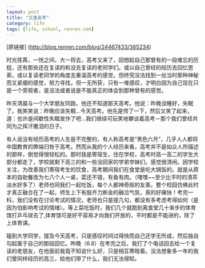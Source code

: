 ```yaml
---
layout: post
title: "又逢高考"
category: life
tags: [life, school, renren.com]
---
```


[原链接] (http://blog.renren.com/blog/24467433/365234)

时光荏苒，一恍之间，大一将去，高考又来了，回想起自己那曾有的一段难忘的历程，还有那些还在复读的和没去复读的老同学们。或以自己曾经的经历去回忆思索，或以复读老同学的角度去重温高考的感觉，但终究没法找到一丝当时那种神秘而又紧绷的感觉，努力寻找，但一无所获，只有一堆感叹，才明白因为自己现在只是一个旁观者，是没法或者说是不能真正的体会到那种曾有的感觉。

昨天清晨与一个大学朋友同路，他还不知道那天高考。他说：昨晚没睡好，失眠了。我笑笑说：昨晚应该失眠...今天高考。他先是愕了一下，然后又笑了起来，道：也许是间歇性失眠发作了吧...我们继续可玩笑地攀谈着高考－那个我们曾经共同为之挥汗撒泪的日子。

有人说没有经历高考的人生是不完整的，有人称高考是“黑色六月”，几乎人人都将中国教育的弊端归咎于高考。然而从我的个人经历来看，高考并不是如众人所描述的那样，倒觉得很轻松的。那时我是寄宿生，住在学校，高考时高一高二的学生大部分都走了，学校就剩下高三的和一些没回家的学弟学妹们，感觉很清闲。因学校关注，为改善我们寄宿考生的饮食，高考期间我们在食堂是吃大锅饭的。就是从原本的自助餐改为七八个人一桌，菜还不错，有鱼有肉。（嘿嘿~~至少比平时的清茶淡水好多了）老师也同我们一起吃饭，每个人都神奇般的友善。整个校园仿佛此时才真正融合在了一起，师生上下有股齐力断金的融洽气氛，真的好痛快！考完一科，我们没有在讨论考试的情况，老师也只是提几句，都没有多考虑考得如何（是因为怕影响考试的情绪）。等上菜吃饭时，我们几个就跑到离食堂几十来步的体育馆打乒乓球去了,体育馆可是好不容易才向我们开放的，平时都是不能进的，除了上体育课。

碰到大学同学，提及今天高考，只是感叹时间过得快而自己还学无所成，然后独自勾起属于自己的那段回忆。昨晚（6.8）在考完之后，我打了个电话回去给一个复读的老朋友，在他面前我竟不知说什么好，只是相互寒暄着。没法想象多一年的我们曾同样经历的高三，给他们带了什么，我们无法得知。
